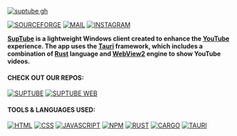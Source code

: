 [![suptube gh](https://user-images.githubusercontent.com/79461263/229287978-ec566079-db20-4e86-9131-5d4bc11cadfc.png)](https://github.com/teamsuptube/SupTube)

[![SOURCEFORGE](https://img.shields.io/badge/SOURCEFORGE-%23FF6600.svg?style=for-the-badge&logo=sourceforge&logoColor=white)](https://sourceforge.net/p/suptube)
[![MAIL](https://img.shields.io/badge/MAIL-%23005FF9.svg?style=for-the-badge&logo=maildotru&logoColor=white)](mailto:teamsuptube@gmail.com)
[![INSTAGRAM](https://img.shields.io/badge/INSTAGRAM-%23E4405F.svg?style=for-the-badge&logo=instagram&logoColor=white)](https://www.instagram.com/suptubeapp)

**[SupTube](https://suptube.repl.co) is a lightweight Windows client created to enhance the [YouTube](https://www.youtube.com) experience. The app uses the [Tauri](https://tauri.app) framework, which includes a combination of [Rust](https://rust-lang.org) language and [WebView2](https://learn.microsoft.com/en-us/microsoft-edge/webview2) engine to show YouTube videos.**

#### CHECK OUT OUR REPOS:

[![SUPTUBE](https://img.shields.io/badge/APP-%23ED1C24.svg?style=for-the-badge&logo=github&logoColor=white)](https://github.com/sandunwira/SupTube)
[![SUPTUBE WEB](https://img.shields.io/badge/WEBSITE-%23ED1C24.svg?style=for-the-badge&logo=github&logoColor=white)](https://github.com/sandunwira/SupTube-Web)

#### TOOLS & LANGUAGES USED:

[![HTML](https://img.shields.io/badge/HTML-%23E34F26.svg?style=for-the-badge&logo=html5&logoColor=white)](https://en.wikipedia.org/wiki/HTML)
[![CSS](https://img.shields.io/badge/CSS-%231572B6.svg?style=for-the-badge&logo=css3&logoColor=white)](https://en.wikipedia.org/wiki/CSS)
[![JAVASCRIPT](https://img.shields.io/badge/JAVASCRIPT-%23F7DF1E.svg?style=for-the-badge&logo=javascript&logoColor=black)](https://en.wikipedia.org/wiki/JavaScript)
[![NPM](https://img.shields.io/badge/NPM-%23CB3837.svg?style=for-the-badge&logo=npm&logoColor=white)](https://www.npmjs.com)
[![RUST](https://img.shields.io/badge/RUST-%23000000.svg?style=for-the-badge&logo=rust&logoColor=white)](https://rust-lang.org)
[![CARGO](https://img.shields.io/badge/CARGO-%23E6AB37.svg?style=for-the-badge&logo=cargo&logoColor=white)](https://doc.rust-lang.org/cargo)
[![TAURI](https://img.shields.io/badge/TAURI-%23FFC131.svg?style=for-the-badge&logo=tauri&logoColor=black)](https://tauri.app)
